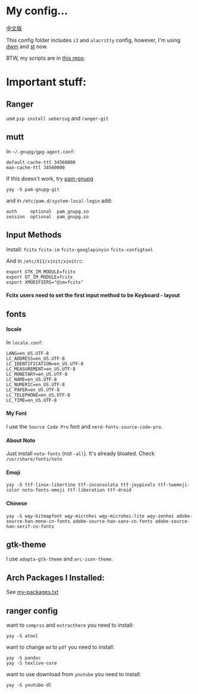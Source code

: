 # My config...

[中文版](./README_cn.md)

This config folder includes `i3` and `alacritty` config, however, I'm using [dwm](https://github.com/theniceboy/dwm) and [st](https://github.com/theniceboy/st) now.

BTW, my scripts are in [this repo](https://github.com/theniceboy/scripts).

# Important stuff:
## Ranger
use `pip install ueberzug` and `ranger-git`

## mutt
In `~/.gnupg/gpg-agent.conf`:
```
default-cache-ttl 34560000
max-cache-ttl 34560000
```
If this doesn't work, try [pam-gnupg](https://github.com/cruegge/pam-gnupg)
```
yay -S pam-gnupg-git
```
and in `/etc/pam.d/system-local-login` add:
```
auth     optional  pam_gnupg.so
session  optional  pam_gnupg.so
```

## Input Methods
Install: `fcitx` `fcitx-im` `fcitx-googlepinyin` `fcitx-configtool`

And in `/etc/X11/xinit/xinitrc`:
```
export GTK_IM_MODULE=fcitx
export QT_IM_MODULE=fcitx
export XMODIFIERS="@im=fcitx"
```

#### Fcitx users need to set the first input method to be Keyboard - layout

## fonts
#### locale
In `locale.conf`:
```
LANG=en_US.UTF-8
LC_ADDRESS=en_US.UTF-8
LC_IDENTIFICATION=en_US.UTF-8
LC_MEASUREMENT=en_US.UTF-8
LC_MONETARY=en_US.UTF-8
LC_NAME=en_US.UTF-8
LC_NUMERIC=en_US.UTF-8
LC_PAPER=en_US.UTF-8
LC_TELEPHONE=en_US.UTF-8
LC_TIME=en_US.UTF-8
```

#### My Font
I use the `Source Code Pro` font and `nerd-fonts-source-code-pro`.

#### About Noto
Just install `noto-fonts` (not `-all`). It's already bloated. Check `/usr/share/fonts/noto`

#### Emoji
```
yay -S ttf-linux-libertine ttf-inconsolata ttf-joypixels ttf-twemoji-color noto-fonts-emoji ttf-liberation ttf-droid
```

#### Chinese
```
yay -S wqy-bitmapfont wqy-microhei wqy-microhei-lite wqy-zenhei adobe-source-han-mono-cn-fonts adobe-source-han-sans-cn-fonts adobe-source-han-serif-cn-fonts
```

## gtk-theme
I use `adapta-gtk-theme` and `arc-icon-theme`.

## Arch Packages I Installed:
See [my-packages.txt](https://github.com/theniceboy/.config/blob/master/my-packages.txt)


## ranger config
want to `comprss` and `extracthere`  you need to install:
```
yay -S atool
```
want to change `md` to `pdf` you need to install:
```
yay -S pandoc
yay -S texlive-core
```

want to use download from `youtube` you need to install:
```
yay -S youtube-dl
```


